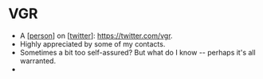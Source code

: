 # VGR
- A [[person]] on [[twitter]]: https://twitter.com/vgr.
- Highly appreciated by some of my contacts.
- Sometimes a bit too self-assured? But what do I know -- perhaps it's all warranted.
- 

[//begin]: # "Autogenerated link references for markdown compatibility"
[person]: person.md "Person"
[twitter]: twitter.md "Twitter"
[//end]: # "Autogenerated link references"